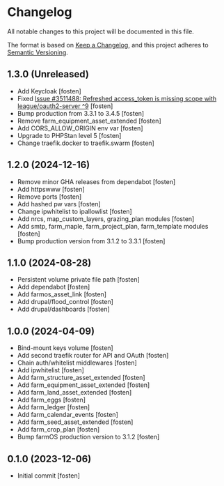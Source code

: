# Changelog

All notable changes to this project will be documented in this file.

The format is based on [Keep a Changelog](https://keepachangelog.com/en/1.0.0/),
and this project adheres to [Semantic Versioning](https://semver.org/spec/v2.0.0.html).

## 1.3.0 (Unreleased)
- Add Keycloak [fosten]
- Fixed [Issue #3511488: Refreshed access_token is missing scope with league/oauth2-server ^9](https://www.drupal.org/project/simple_oauth_password_grant/issues/3511488) [fosten]
- Bump production from 3.3.1 to 3.4.5 [fosten]
- Remove farm_equipment_asset_extended [fosten]
- Add CORS_ALLOW_ORIGIN env var [fosten]
- Upgrade to PHPStan level 5 [fosten]
- Change traefik.docker to traefik.swarm [fosten]

## 1.2.0 (2024-12-16)

- Remove minor GHA releases from dependabot [fosten]
- Add httpswww [fosten]
- Remove ports [fosten]
- Add hashed pw vars [fosten]
- Change ipwhitelist to ipallowlist [fosten]
- Add nrcs, map_custom_layers, grazing_plan modules [fosten]
- Add smtp, farm_maple, farm_project_plan, farm_template modules [fosten]
- Bump production version from 3.1.2 to 3.3.1 [fosten]

## 1.1.0 (2024-08-28)

- Persistent volume private file path [fosten]
- Add dependabot [fosten]
- Add farmos_asset_link [fosten]
- Add drupal/flood_control [fosten]
- Add drupal/dashboards [fosten]

## 1.0.0 (2024-04-09)

- Bind-mount keys volume [fosten]
- Add second traefik router for API and OAuth [fosten]
- Chain auth/whitelist middlewares [fosten]
- Add ipwhitelist [fosten]
- Add farm_structure_asset_extended [fosten]
- Add farm_equipment_asset_extended [fosten]
- Add farm_land_asset_extended [fosten]
- Add farm_eggs [fosten]
- Add farm_ledger [fosten]
- Add farm_calendar_events [fosten]
- Add farm_seed_asset_extended [fosten]
- Add farm_crop_plan [fosten]
- Bump farmOS production version to 3.1.2 [fosten]

## 0.1.0 (2023-12-06)

- Initial commit [fosten]